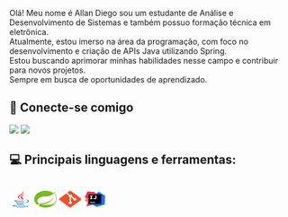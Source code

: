 Olá! Meu nome é Allan Diego sou um estudante de Análise e Desenvolvimento de Sistemas e também possuo formação técnica em eletrônica.<br>
Atualmente, estou imerso na área da programação, com foco no desenvolvimento e criação de APIs Java utilizando Spring.<br>
Estou buscando aprimorar minhas habilidades nesse campo e contribuir para novos projetos.<br>
Sempre em busca de oportunidades de aprendizado.<br>

## 📌 Conecte-se comigo

<div>
  
 <a href="https://www.linkedin.com/in/allandrs/" target="_blank"><img src="https://img.shields.io/badge/-LinkedIn-%230077B5?style=for-the-badge&logo=linkedin&logoColor=white" target="_blank"></a> 
 <a href = "mailto:allandrs@gmail.com"><img src="https://img.shields.io/badge/-Gmail-%23333?style=for-the-badge&logo=gmail&logoColor=white" target="_blank"></a>
  
</div>

## 💻 Principais linguagens e ferramentas:

<div style="display: inline_block"><br>
  
  
  <img align="center" alt="Java" height="30" width="40" src="https://github.com/devicons/devicon/blob/master/icons/java/java-original.svg"> 
  <img align="center" alt="spring framework" height="30" width="40" src="https://github.com/devicons/devicon/blob/master/icons/spring/spring-original.svg">
  <img align="center" alt="Git" height="30" width="40" src="https://github.com/devicons/devicon/blob/master/icons/git/git-original.svg">
  <img align="center" alt="intellij" height="30" width="40" src="https://github.com/devicons/devicon/blob/master/icons/intellij/intellij-original.svg">  
  
</div>

##




